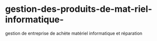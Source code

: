 # gestion-des-produits-de-mat-riel-informatique-
gestion de entreprise de achète matériel informatique et réparation
